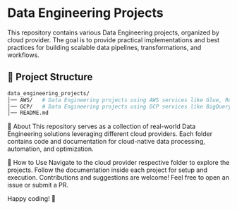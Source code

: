 # Data Engineering Projects
This repository contains various Data Engineering projects, organized by cloud provider. The goal is to provide practical implementations and best practices for building scalable data pipelines, transformations, and workflows.

## 📂 Project Structure
```graphql
data_engineering_projects/
│── AWS/   # Data Engineering projects using AWS services like Glue, Redshift, Lambda, etc.
│── GCP/   # Data Engineering projects using GCP services like BigQuery, Dataflow, Cloud Functions, etc.
│── README.md
```

🚀 About
This repository serves as a collection of real-world Data Engineering solutions leveraging different cloud providers. Each folder contains code and documentation for cloud-native data processing, automation, and optimization.

📌 How to Use
Navigate to the cloud provider respective folder to explore the projects.
Follow the documentation inside each project for setup and execution.
Contributions and suggestions are welcome! Feel free to open an issue or submit a PR.


Happy coding! 🚀